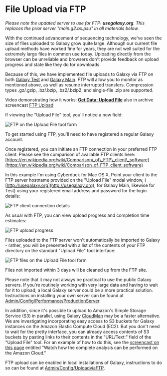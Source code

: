 # File Upload via FTP

_Please note the updated server to use for FTP: **usegalaxy.org**. This
replaces the prior server "main.g2.bx.psu" in all materials below._

With the continued advancement of sequencing technology, we've seen the size of
files uploaded to Galaxy grow quite large. Although our current file upload
methods have worked fine for years, they are not well suited for the extremely
large files in common use today. Uploading directly from the browser can be
unreliable and browsers don't provide feedback on upload progress and state
like they do for downloads.

Because of this, we have implemented file uploads to Galaxy via FTP on both
[Galaxy Test](http://test.g2.bx.psu.edu/) and [Galaxy
Main](http://usegalaxy.org/). FTP will allow you to monitor as mentioned above,
as well as resume interrupted transfers. Compression types .gz/.gzip,
.bz/.bzip, .bz2/.bzip2, and single-file .zip are supported.

Video demonstrating how it works: **[Get Data: Upload
File](http://vimeo.com/galaxyproject/upload)** also in archive screencast [FTP
Upload](http://screencast.g2.bx.psu.edu/quickie_17_ftp_upload/flow.html)

If viewing the "Upload File" tool, you'll notice a new field:

![FTP on the Upload File tool form](ftp1.png)

To get started using FTP, you'll need to have registered a regular Galaxy
account.

Once registered, you can initiate an FTP connection in your preferred FTP
client. Please see the comparison of available FTP clients here:
[https://en.wikipedia.org/wiki/Comparison\_of\_FTP\_client\_software](https://en.wikipedia.org/wiki/Comparison_of_FTP_client_software)

In this example I'm using Cyberduck for Mac OS X. Point your client to the FTP
server hostname provided on the "Upload File" modal window, (
[http://usegalaxy.org](http://usegalaxy.org), for Galaxy Main, likewise for
Test) using your registered email address and password for the login details:

![FTP client connection details](ftp2.png)

As usual with FTP, you can view upload progress and completion time estimates:

![FTP upload progress](ftp3.png)

Files uploaded to the FTP server won't automatically be imported to Galaxy -
rather, you will be presented with a list of the contents of your FTP directory
on the standard "Upload File" tool interface:

![FTP files on the Upload File tool form](ftp4.png)

Files not imported within 3 days will be cleaned up from the FTP site.

Please note that it may not always be practical to use the public Galaxy
servers. If you're routinely working with very large data and having to wait
for it to upload, a local Galaxy server could be a more practical solution.
Instructions on installing your own server can be found at
[Admin/Config/Performance/ProductionServer](Admin%2FConfig%2FPerformance%2FProductionServer).

In addition, since it's possible to upload to Amazon's Simple Storage Service
(S3) in parallel, using Galaxy [CloudMan](CloudMan) may be a faster
alternative. We are investigating incorporating easy access to S3 buckets for
Galaxy instances on the Amazon Elastic Compute Cloud (EC2). But you don't need
to wait for the pretty interface, you can already access contents of S3 buckets
by pasting links to their contents in the "URL/Text:" field of the "Upload
File" tool. For an example of how to do this, see the [screencast on this
page](http://usegalaxy.org/heteroplasmy) entitled "Watch how the complete
analysis can be performed on the Amazon Cloud."

FTP upload can be enabled in local installations of Galaxy, instructions to do
so can be found at [Admin/Config/UploadviaFTP](Admin%2FConfig%2FUploadviaFTP).
